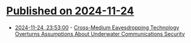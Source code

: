 # [Published on 2024-11-24](index.md)

* [2024-11-24, 23:53:00](https://soylentnews.org/article.pl?sid=24/11/23/0418252&from=rss) - [Cross-Medium Eavesdropping Technology Overturns Assumptions About Underwater Communications Security](https://soylentnews.org/article.pl?sid=24/11/23/0418252&from=rss)
